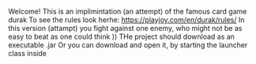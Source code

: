 Welcome! 
This is an implimintation (an attempt) of the famous card game durak
To see the rules look herhe: https://playjoy.com/en/durak/rules/
In this version (attampt) you fight against one enemy, who might not be as easy to beat as one could think ))
THe project should download as an executable .jar
Or you can download and open it, by starting the launcher class inside
